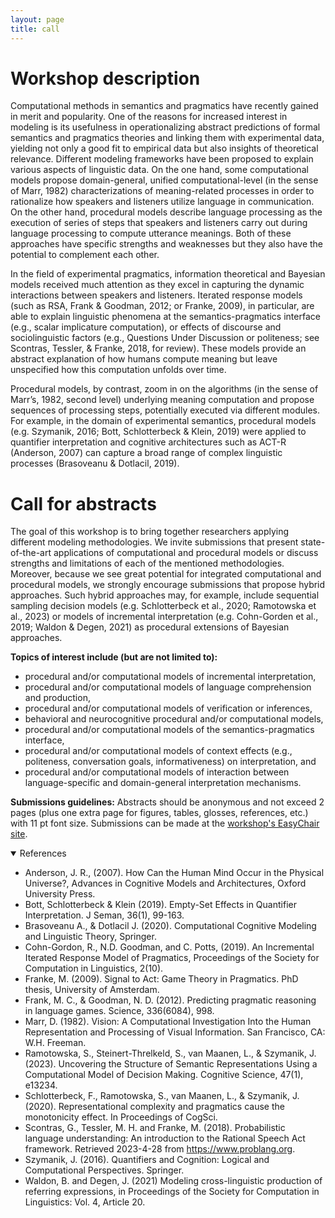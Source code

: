 ```yaml
---
layout: page
title: call
---
```

# Workshop description
Computational methods in semantics and pragmatics have recently gained in merit and popularity. One of the reasons for increased interest in modeling is its usefulness in operationalizing abstract predictions of formal semantics and pragmatics theories and linking them with experimental data, yielding not only a good fit to empirical data but also insights of theoretical relevance. Different modeling frameworks have been proposed to explain various aspects of linguistic data. On the one hand, some computational models propose domain-general, unified computational-level (in the sense of Marr, 1982) characterizations of meaning-related processes in order to rationalize how speakers and listeners utilize language in communication. On the other hand, procedural models describe language processing as the execution of series of steps that speakers and listeners carry out during language processing to compute utterance meanings. Both of these approaches have specific strengths and weaknesses but they also have the potential to complement each other.

In the field of experimental pragmatics, information theoretical and Bayesian models received much attention as they excel in capturing the dynamic interactions between speakers and listeners. Iterated response models (such as RSA, Frank & Goodman, 2012; or Franke, 2009), in particular, are able to explain linguistic phenomena at the semantics-pragmatics interface (e.g., scalar implicature computation), or effects of discourse and sociolinguistic factors (e.g., Questions Under Discussion or politeness; see Scontras, Tessler, & Franke, 2018, for review). These models provide an abstract explanation of how humans compute meaning but leave unspecified how this computation unfolds over time.

Procedural models, by contrast, zoom in on the algorithms (in the sense of Marr’s, 1982, second level) underlying meaning computation and propose sequences of processing steps, potentially executed via different modules. For example, in the domain of experimental semantics, procedural models (e.g. Szymanik, 2016; Bott, Schlotterbeck & Klein, 2019) were applied to quantifier interpretation and cognitive architectures such as ACT-R (Anderson, 2007) can capture a broad range of complex linguistic processes (Brasoveanu & Dotlacil, 2019).

# Call for abstracts

The goal of this workshop is to bring together researchers applying different modeling methodologies. We invite submissions that present state-of-the-art applications of computational and procedural models or discuss strengths and limitations of each of the mentioned methodologies. Moreover, because we see great potential for integrated computational and procedural models, we strongly encourage submissions that propose hybrid approaches. Such hybrid approaches may, for example, include sequential sampling decision models (e.g. Schlotterbeck et al., 2020; Ramotowska et al., 2023) or models of incremental interpretation (e.g. Cohn-Gorden et al., 2019; Waldon & Degen, 2021) as procedural extensions of Bayesian approaches. 

**Topics of interest include (but are not limited to):**
- procedural and/or computational models of incremental interpretation,
- procedural and/or computational models of language comprehension and production, 
- procedural and/or computational models of verification or inferences,
- behavioral and neurocognitive procedural and/or computational models,
- procedural and/or computational models of the semantics-pragmatics interface,
- procedural and/or computational models of context effects (e.g., politeness, conversation goals, informativeness) on interpretation, and
- procedural and/or computational models of interaction between language-specific and domain-general interpretation mechanisms.
 
**Submissions guidelines:**
Abstracts should be anonymous and not exceed 2 pages (plus one extra page for figures, tables, glosses, references, etc.) with 11 pt font size. Submissions can be made at the [workshop's EasyChair site](ttps://easychair.org/conferences/?conf=proscomps2023). 

<details open>
<summary>References</summary>

* Anderson, J. R., (2007). How Can the Human Mind Occur in the Physical Universe?, Advances in Cognitive Models and Architectures, Oxford University Press.
* Bott, Schlotterbeck & Klein (2019). Empty-Set Effects in Quantifier Interpretation. J Seman, 36(1), 99-163.
* Brasoveanu A., & Dotlacil J. (2020). Computational Cognitive Modeling and Linguistic Theory, Springer.
* Cohn-Gordon, R., N.D. Goodman, and C. Potts, (2019). An Incremental Iterated Response Model of Pragmatics, Proceedings of the Society for Computation in Linguistics, 2(10).
* Franke, M. (2009). Signal to Act: Game Theory in Pragmatics. PhD thesis, University of Amsterdam. 
* Frank, M. C., & Goodman, N. D. (2012). Predicting pragmatic reasoning in language games. Science, 336(6084), 998. 
* Marr, D. (1982). Vision: A Computational Investigation Into the Human Representation and Processing of Visual Information. San Francisco, CA: W.H. Freeman. 
* Ramotowska, S., Steinert-Threlkeld, S., van Maanen, L., & Szymanik, J. (2023). Uncovering the Structure of Semantic Representations Using a Computational Model of Decision Making. Cognitive Science, 47(1), e13234. 
* Schlotterbeck, F., Ramotowska, S., van Maanen, L., & Szymanik, J. (2020). Representational complexity and pragmatics cause the monotonicity effect. In Proceedings of CogSci. 
* Scontras, G., Tessler, M. H. and Franke, M. (2018). Probabilistic language    understanding: An introduction to the Rational Speech Act framework. Retrieved 2023-4-28 from https://www.problang.org.
* Szymanik, J. (2016). Quantifiers and Cognition: Logical and Computational Perspectives. Springer.
* Waldon, B. and Degen, J. (2021) Modeling cross-linguistic production of referring expressions, in Proceedings of the Society for Computation in Linguistics: Vol. 4, Article 20.

</details>

